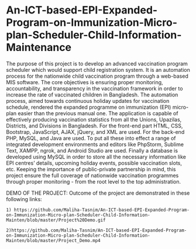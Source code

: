 # An-ICT-based-EPI-Expanded-Program-on-Immunization-Micro-plan-Scheduler-Child-Information-Maintenance
The purpose of this project is to develop an advanced vaccination program scheduler which would support child registration system. It is an automation process for the nationwide child vaccination program through a web-based MIS software. The core objectives is ensuring proper monitoring, accountability, and transparency in the vaccination framework in order to increase the rate of vaccinated children in Bangladesh. The automation process, aimed towards continuous holiday updates for vaccination schedule, rendered the expanded programme on immunization (EPI) micro-plan easier than the previous manual one. The application is capable of effectively producing vaccination statistics from all the Unions, Upazilas, Districts, and Divisions in Bangladesh. For the front-end part HTML, CSS, Bootstrap, JavaScript, AJAX, jQuery, and XML are used. For the back-end PHP, MySQL, and Java are used. To put all these into effect a range of integrated development environments and editors like PhpStorm, Sublime Text, XAMPP, ngrok, and Android Studio are used. Finally a database is developed using MySQL in order to store all the necessary information like EPI centres’ details, upcoming holiday events, possible vaccination slots, etc. Keeping the importance of public-private partnership in mind, this project ensure the full coverage of nationwide vaccination programmes through proper monitoring - from the root level to the top administration.


DEMO OF THE PROJECT: Outcome of the project are demonstrated in these following links:

    1) https://github.com/Maliha-Tasnim/An-ICT-based-EPI-Expanded-Program-on-Immunization-Micro-plan-Scheduler-Child-Information-Mainten/blob/master/Project%20Demo.gif
    
    2)https://github.com/Maliha-Tasnim/An-ICT-based-EPI-Expanded-Program-on-Immunization-Micro-plan-Scheduler-Child-Information-Mainten/blob/master/Project_Demo.mp4
